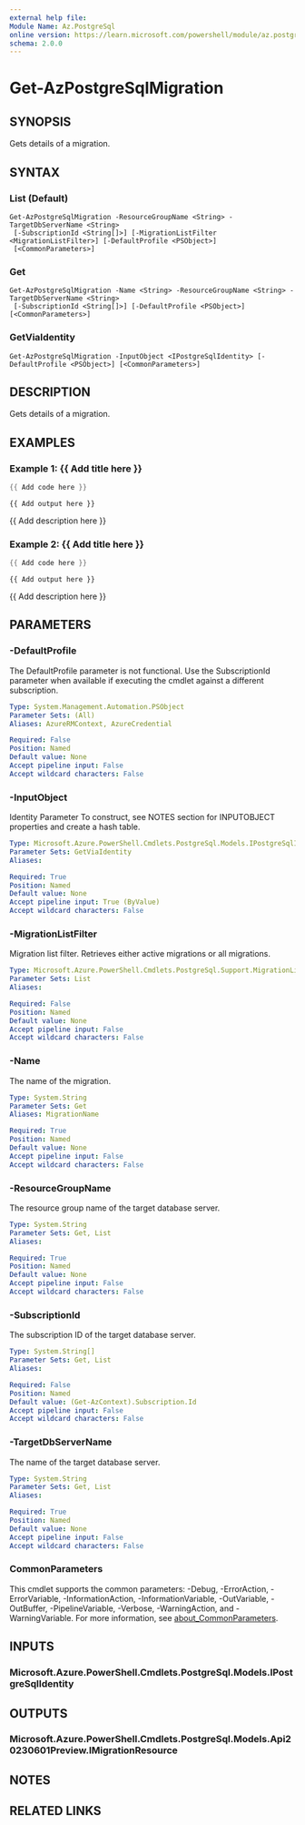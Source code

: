```yaml
---
external help file:
Module Name: Az.PostgreSql
online version: https://learn.microsoft.com/powershell/module/az.postgresql/get-azpostgresqlmigration
schema: 2.0.0
---
```


# Get-AzPostgreSqlMigration

## SYNOPSIS
Gets details of a migration.

## SYNTAX

### List (Default)
```
Get-AzPostgreSqlMigration -ResourceGroupName <String> -TargetDbServerName <String>
 [-SubscriptionId <String[]>] [-MigrationListFilter <MigrationListFilter>] [-DefaultProfile <PSObject>]
 [<CommonParameters>]
```

### Get
```
Get-AzPostgreSqlMigration -Name <String> -ResourceGroupName <String> -TargetDbServerName <String>
 [-SubscriptionId <String[]>] [-DefaultProfile <PSObject>] [<CommonParameters>]
```

### GetViaIdentity
```
Get-AzPostgreSqlMigration -InputObject <IPostgreSqlIdentity> [-DefaultProfile <PSObject>] [<CommonParameters>]
```

## DESCRIPTION
Gets details of a migration.

## EXAMPLES

### Example 1: {{ Add title here }}
```powershell
{{ Add code here }}
```

```output
{{ Add output here }}
```

{{ Add description here }}

### Example 2: {{ Add title here }}
```powershell
{{ Add code here }}
```

```output
{{ Add output here }}
```

{{ Add description here }}

## PARAMETERS

### -DefaultProfile
The DefaultProfile parameter is not functional.
Use the SubscriptionId parameter when available if executing the cmdlet against a different subscription.

```yaml
Type: System.Management.Automation.PSObject
Parameter Sets: (All)
Aliases: AzureRMContext, AzureCredential

Required: False
Position: Named
Default value: None
Accept pipeline input: False
Accept wildcard characters: False
```

### -InputObject
Identity Parameter
To construct, see NOTES section for INPUTOBJECT properties and create a hash table.

```yaml
Type: Microsoft.Azure.PowerShell.Cmdlets.PostgreSql.Models.IPostgreSqlIdentity
Parameter Sets: GetViaIdentity
Aliases:

Required: True
Position: Named
Default value: None
Accept pipeline input: True (ByValue)
Accept wildcard characters: False
```

### -MigrationListFilter
Migration list filter.
Retrieves either active migrations or all migrations.

```yaml
Type: Microsoft.Azure.PowerShell.Cmdlets.PostgreSql.Support.MigrationListFilter
Parameter Sets: List
Aliases:

Required: False
Position: Named
Default value: None
Accept pipeline input: False
Accept wildcard characters: False
```

### -Name
The name of the migration.

```yaml
Type: System.String
Parameter Sets: Get
Aliases: MigrationName

Required: True
Position: Named
Default value: None
Accept pipeline input: False
Accept wildcard characters: False
```

### -ResourceGroupName
The resource group name of the target database server.

```yaml
Type: System.String
Parameter Sets: Get, List
Aliases:

Required: True
Position: Named
Default value: None
Accept pipeline input: False
Accept wildcard characters: False
```

### -SubscriptionId
The subscription ID of the target database server.

```yaml
Type: System.String[]
Parameter Sets: Get, List
Aliases:

Required: False
Position: Named
Default value: (Get-AzContext).Subscription.Id
Accept pipeline input: False
Accept wildcard characters: False
```

### -TargetDbServerName
The name of the target database server.

```yaml
Type: System.String
Parameter Sets: Get, List
Aliases:

Required: True
Position: Named
Default value: None
Accept pipeline input: False
Accept wildcard characters: False
```

### CommonParameters
This cmdlet supports the common parameters: -Debug, -ErrorAction, -ErrorVariable, -InformationAction, -InformationVariable, -OutVariable, -OutBuffer, -PipelineVariable, -Verbose, -WarningAction, and -WarningVariable. For more information, see [about_CommonParameters](http://go.microsoft.com/fwlink/?LinkID=113216).

## INPUTS

### Microsoft.Azure.PowerShell.Cmdlets.PostgreSql.Models.IPostgreSqlIdentity

## OUTPUTS

### Microsoft.Azure.PowerShell.Cmdlets.PostgreSql.Models.Api20230601Preview.IMigrationResource

## NOTES

## RELATED LINKS

